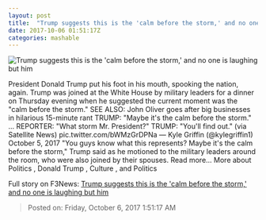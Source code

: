 ```yaml
---
layout: post
title:  "Trump suggests this is the 'calm before the storm,' and no one is laughing but him"
date: 2017-10-06 01:51:17Z
categories: mashable
---
```


![Trump suggests this is the 'calm before the storm,' and no one is laughing but him](https://i.amz.mshcdn.com/IqR1lyY2DvY9GfA0z0gAaQRVPOU=/1200x630/2017%2F10%2F06%2F58%2F96076f7457a3458dae6db89a0821d71f.cc2ba.jpg)

President Donald Trump put his foot in his mouth, spooking the nation, again. Trump was joined at the White House by military leaders for a dinner on Thursday evening when he suggested the current moment was the "calm before the storm." SEE ALSO: John Oliver goes after big businesses in hilarious 15-minute rant TRUMP: "Maybe it's the calm before the storm." ... REPORTER: "What storm Mr. President?" TRUMP: "You'll find out." (via Satellite News) pic.twitter.com/bWMzGrDPNa — Kyle Griffin (@kylegriffin1) October 5, 2017 "You guys know what this represents? Maybe it's the calm before the storm," Trump said as he motioned to the military leaders around the room, who were also joined by their spouses. Read more... More about Politics , Donald Trump , Culture , and Politics


Full story on F3News: [Trump suggests this is the 'calm before the storm,' and no one is laughing but him](http://www.f3nws.com/n/pTtDuD)

> Posted on: Friday, October 6, 2017 1:51:17 AM
